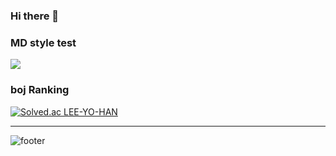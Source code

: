 ### Hi there 👋

<!--
**LEE-YO-HAN/LEE-YO-HAN** is a ✨ _special_ ✨ repository because its `README.md` (this file) appears on your GitHub profile.

Here are some ideas to get you started:

- 🔭 I’m currently working on ...
- 🌱 I’m currently learning ...
- 👯 I’m looking to collaborate on ...
- 🤔 I’m looking for help with ...
- 💬 Ask me about ...
- 📫 How to reach me: ...
- 😄 Pronouns: ...
- ⚡ Fun fact: ...
-->





### MD style test

<img src="https://capsule-render.vercel.app/api?type=waving&color=auto&height=300&section=header&text=Hi%👋,I'm%Yohan&fontSize=90" />

### boj Ranking

[![Solved.ac
LEE-YO-HAN](http://mazassumnida.wtf/api/generate_badge?boj=yhl078)](https://solved.ac/LEE-YO-HAN)

<hr />

![footer](https://capsule-render.vercel.app/api?type=waving&color=gradient&section=footer)
